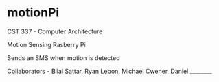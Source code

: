# motionPi
CST 337 - Computer Architecture

Motion Sensing Rasberry Pi

Sends an SMS when motion is detected

Collaborators - Bilal Sattar, Ryan Lebon, Michael Cwener, Daniel ________
